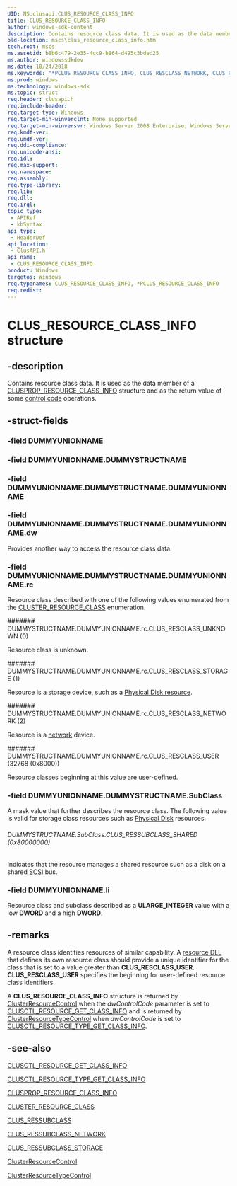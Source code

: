 ```yaml
---
UID: NS:clusapi.CLUS_RESOURCE_CLASS_INFO
title: CLUS_RESOURCE_CLASS_INFO
author: windows-sdk-content
description: Contains resource class data. It is used as the data member of a CLUSPROP_RESOURCE_CLASS_INFO structure and as the return value of some control code operations.
old-location: mscs\clus_resource_class_info.htm
tech.root: mscs
ms.assetid: b8b6c479-2e35-4cc9-b864-d495c3bded25
ms.author: windowssdkdev
ms.date: 10/24/2018
ms.keywords: "*PCLUS_RESOURCE_CLASS_INFO, CLUS_RESCLASS_NETWORK, CLUS_RESCLASS_STORAGE, CLUS_RESCLASS_UNKNOWN, CLUS_RESCLASS_USER, CLUS_RESOURCE_CLASS_INFO, CLUS_RESOURCE_CLASS_INFO structure [Failover Cluster], CLUS_RESSUBCLASS_SHARED, PCLUS_RESOURCE_CLASS_INFO, PCLUS_RESOURCE_CLASS_INFO structure pointer [Failover Cluster], _wolf_clus_resource_class_info, clusapi/CLUS_RESOURCE_CLASS_INFO, clusapi/PCLUS_RESOURCE_CLASS_INFO, mscs.clus_resource_class_info"
ms.prod: windows
ms.technology: windows-sdk
ms.topic: struct
req.header: clusapi.h
req.include-header: 
req.target-type: Windows
req.target-min-winverclnt: None supported
req.target-min-winversvr: Windows Server 2008 Enterprise, Windows Server 2008 Datacenter
req.kmdf-ver: 
req.umdf-ver: 
req.ddi-compliance: 
req.unicode-ansi: 
req.idl: 
req.max-support: 
req.namespace: 
req.assembly: 
req.type-library: 
req.lib: 
req.dll: 
req.irql: 
topic_type:
 - APIRef
 - kbSyntax
api_type:
 - HeaderDef
api_location:
 - ClusAPI.h
api_name:
 - CLUS_RESOURCE_CLASS_INFO
product: Windows
targetos: Windows
req.typenames: CLUS_RESOURCE_CLASS_INFO, *PCLUS_RESOURCE_CLASS_INFO
req.redist: 
---
```


# CLUS_RESOURCE_CLASS_INFO structure


## -description


Contains resource class data. It is used as the data member of a 
    <a href="https://msdn.microsoft.com/449f297e-6207-446e-ac80-03145c44d671">CLUSPROP_RESOURCE_CLASS_INFO</a> structure and 
    as the return value of some <a href="https://msdn.microsoft.com/47618915-0985-4415-b7d4-5959fb27eb9f">control code</a> operations.


## -struct-fields




### -field DUMMYUNIONNAME


### -field DUMMYUNIONNAME.DUMMYSTRUCTNAME


### -field DUMMYUNIONNAME.DUMMYSTRUCTNAME.DUMMYUNIONNAME


### -field DUMMYUNIONNAME.DUMMYSTRUCTNAME.DUMMYUNIONNAME.dw

Provides another way to access the resource class data.


### -field DUMMYUNIONNAME.DUMMYSTRUCTNAME.DUMMYUNIONNAME.rc

Resource class described with one of the following values enumerated from the 
          <a href="https://msdn.microsoft.com/65168256-f097-48a5-9e86-ec419ccb13bd">CLUSTER_RESOURCE_CLASS</a> enumeration.



####### DUMMYSTRUCTNAME.DUMMYUNIONNAME.rc.CLUS_RESCLASS_UNKNOWN (0)

Resource class is unknown.



####### DUMMYSTRUCTNAME.DUMMYUNIONNAME.rc.CLUS_RESCLASS_STORAGE (1)

Resource is a storage device, such as a 
            <a href="p_gly.htm">Physical Disk resource</a>.



####### DUMMYSTRUCTNAME.DUMMYUNIONNAME.rc.CLUS_RESCLASS_NETWORK (2)

Resource is a <a href="n_gly.htm">network</a> device.



####### DUMMYSTRUCTNAME.DUMMYUNIONNAME.rc.CLUS_RESCLASS_USER (32768 (0x8000))

Resource classes beginning at this value are user-defined.


### -field DUMMYUNIONNAME.DUMMYSTRUCTNAME.SubClass

A mask value that further describes the resource class. The following value is valid for storage class 
         resources such as <a href="https://msdn.microsoft.com/d42e9bca-3717-44f7-a1b9-dfad1dbddd23">Physical Disk</a> resources.



###### DUMMYSTRUCTNAME.SubClass.CLUS_RESSUBCLASS_SHARED (0x80000000)

Indicates that the resource manages a shared resource such as a disk on a shared 
           <a href="s_gly.htm">SCSI</a> bus.


### -field DUMMYUNIONNAME.li

Resource class and subclass described as a <b>ULARGE_INTEGER</b> value with a low 
        <b>DWORD</b> and a high <b>DWORD</b>.


## -remarks



A resource class identifies resources of similar capability. A 
     <a href="https://msdn.microsoft.com/e1434102-afaf-4a35-887e-a434c628bd90">resource DLL</a> that defines its own resource class should 
     provide a unique identifier for the class that is set to a value greater than 
     <b>CLUS_RESCLASS_USER</b>. <b>CLUS_RESCLASS_USER</b> specifies the 
     beginning for user-defined resource class identifiers.

A <b>CLUS_RESOURCE_CLASS_INFO</b> structure is 
     returned by <a href="https://msdn.microsoft.com/a98ca55a-6535-48cf-a925-5005baa01b94">ClusterResourceControl</a> when the 
     <i>dwControlCode</i> parameter is set to 
     <a href="https://msdn.microsoft.com/4c4f8809-d6eb-43e1-a09e-cfe3770a1fd4">CLUSCTL_RESOURCE_GET_CLASS_INFO</a> 
     and is returned by 
     <a href="https://msdn.microsoft.com/79f4949d-e5ef-4d2e-ac11-0e30b6c566fd">ClusterResourceTypeControl</a> when 
     <i>dwControlCode</i> is set to 
     <a href="https://msdn.microsoft.com/db811070-9de6-4368-b9b5-ac17259d68a1">CLUSCTL_RESOURCE_TYPE_GET_CLASS_INFO</a>.




## -see-also




<a href="https://msdn.microsoft.com/4c4f8809-d6eb-43e1-a09e-cfe3770a1fd4">CLUSCTL_RESOURCE_GET_CLASS_INFO</a>



<a href="https://msdn.microsoft.com/db811070-9de6-4368-b9b5-ac17259d68a1">CLUSCTL_RESOURCE_TYPE_GET_CLASS_INFO</a>



<a href="https://msdn.microsoft.com/449f297e-6207-446e-ac80-03145c44d671">CLUSPROP_RESOURCE_CLASS_INFO</a>



<a href="https://msdn.microsoft.com/65168256-f097-48a5-9e86-ec419ccb13bd">CLUSTER_RESOURCE_CLASS</a>



<a href="https://msdn.microsoft.com/2e10a529-a12d-4259-a18a-be96471ab3a5">CLUS_RESSUBCLASS</a>



<a href="https://msdn.microsoft.com/1dea2545-f0d4-4730-87af-19de135c1640">CLUS_RESSUBCLASS_NETWORK</a>



<a href="https://msdn.microsoft.com/10e2fe05-ea17-4f9d-a26d-eed6aa3abb04">CLUS_RESSUBCLASS_STORAGE</a>



<a href="https://msdn.microsoft.com/a98ca55a-6535-48cf-a925-5005baa01b94">ClusterResourceControl</a>



<a href="https://msdn.microsoft.com/79f4949d-e5ef-4d2e-ac11-0e30b6c566fd">ClusterResourceTypeControl</a>
 

 

